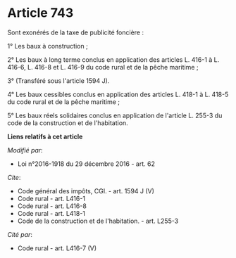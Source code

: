# Article 743

Sont exonérés de la taxe de publicité foncière : 

1° Les baux à construction ; 

2° Les baux à long terme conclus en application des articles L. 416-1 à L. 416-6, L. 416-8 et L. 416-9 du code rural et de la
pêche maritime ; 

3° (Transféré sous l'article 1594 J). 

4° Les baux cessibles conclus en application des articles L. 418-1 à L. 418-5 du code rural et de la pêche maritime ; 

5° Les baux réels solidaires conclus en application de l'article L. 255-3 du code de la construction et de l'habitation.

**Liens relatifs à cet article**

_Modifié par_:

  - Loi n°2016-1918 du 29 décembre 2016 - art. 62

_Cite_:

  - Code général des impôts, CGI. - art. 1594 J (V)
  - Code rural - art. L416-1
  - Code rural - art. L416-8
  - Code rural - art. L418-1
  - Code de la construction et de l'habitation. - art. L255-3

_Cité par_:

  - Code rural - art. L416-7 (V)

